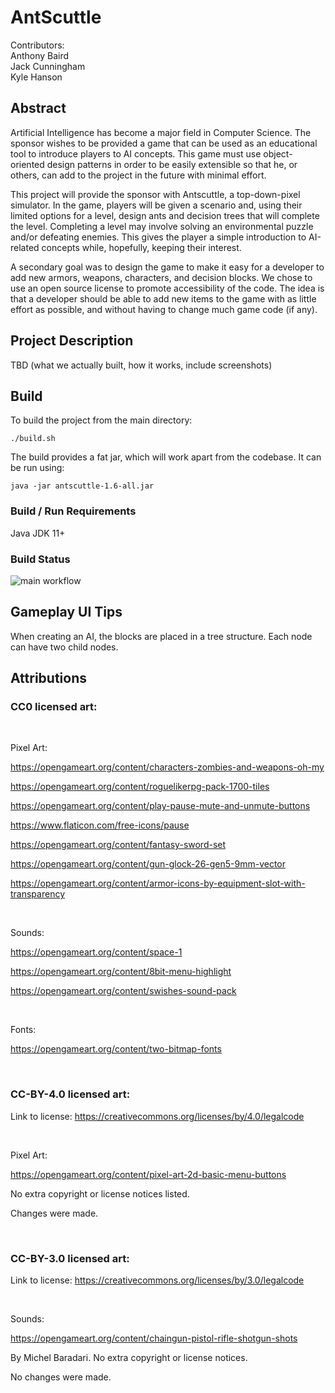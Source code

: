 # AntScuttle

Contributors:<br>
Anthony Baird<br>
Jack Cunningham<br>
Kyle Hanson<br>

## Abstract
Artificial Intelligence has become a major field in Computer Science. The sponsor wishes to be
provided a game that can be used as an educational tool to introduce players to AI concepts. This
game must use object-oriented design patterns in order to be easily extensible so that he, or others,
can add to the project in the future with minimal effort.

This project will provide the sponsor with Antscuttle, a top-down-pixel simulator. In the game,
players will be given a scenario and, using their limited options for a level, design ants and decision
trees that will complete the level. Completing a level may involve solving an environmental puzzle
and/or defeating enemies. This gives the player a simple introduction to AI-related concepts while,
hopefully, keeping their interest.

A secondary goal was to design the game to make it easy for a developer to add new armors, weapons,
characters, and decision blocks. We chose to use an open source license to promote accessibility of
the code. The idea is that a developer should be able to add new items to the game with as little 
effort as possible, and without having to change much game code (if any).

## Project Description

TBD (what we actually built, how it works, include screenshots)

## Build
To build the project from the main directory:
```
./build.sh
```

The build provides a fat jar, which will work apart from the codebase. It can be run using:
```
java -jar antscuttle-1.6-all.jar
```

### Build / Run Requirements
Java JDK 11+

### Build Status
![main workflow](https://github.com/cs481-ekh/s23-scuttlers/actions/workflows/main.yml/badge.svg)

## Gameplay UI Tips
When creating an AI, the blocks are placed in a tree structure. Each node can have two child nodes.

## Attributions

### CC0 licensed art:

<br>

Pixel Art:

https://opengameart.org/content/characters-zombies-and-weapons-oh-my

https://opengameart.org/content/roguelikerpg-pack-1700-tiles

https://opengameart.org/content/play-pause-mute-and-unmute-buttons

https://www.flaticon.com/free-icons/pause

https://opengameart.org/content/fantasy-sword-set

https://opengameart.org/content/gun-glock-26-gen5-9mm-vector

https://opengameart.org/content/armor-icons-by-equipment-slot-with-transparency

<br>

Sounds:

https://opengameart.org/content/space-1

https://opengameart.org/content/8bit-menu-highlight

https://opengameart.org/content/swishes-sound-pack

<br>

Fonts: 

https://opengameart.org/content/two-bitmap-fonts

<br>

### CC-BY-4.0 licensed art:

Link to license: https://creativecommons.org/licenses/by/4.0/legalcode

<br>

Pixel Art:

https://opengameart.org/content/pixel-art-2d-basic-menu-buttons

No extra copyright or license notices listed.

Changes were made.

<br>

### CC-BY-3.0 licensed art:

Link to license: https://creativecommons.org/licenses/by/3.0/legalcode

<br>

Sounds:

https://opengameart.org/content/chaingun-pistol-rifle-shotgun-shots

By Michel Baradari. No extra copyright or license notices.

No changes were made.
